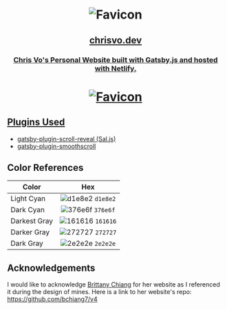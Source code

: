 <h1 align="center">
  <img src="https://i.imgur.com/E8cbjNs.png" alt="Favicon" />
</h1>

<h2 align="center">
  <a href="https://chrisvo.dev/" target="_blank" font-size="36px">chrisvo.dev
</h2>
<h3 align="center">
  Chris Vo's Personal Website built with Gatsby.js and hosted with Netlify.
</h3>
  
<h1 align="center">
  <img src="https://i.imgur.com/O5GXjf0.png" alt="Favicon" />
</h1>


## Plugins Used
* [gatsby-plugin-scroll-reveal (Sal.js)](https://www.gatsbyjs.org/packages/gatsby-plugin-scroll-reveal/)
* [gatsby-plugin-smoothscroll](https://www.gatsbyjs.org/packages/gatsby-plugin-smoothscroll/)


## Color References
| Color        | Hex                                                              |
| -------------|:----------------------------------------------------------------:|
| Light Cyan   |![d1e8e2](https://via.placeholder.com/10/D1E8E2?text=+) `d1e8e2`  |
| Dark Cyan    | ![376e6f](https://via.placeholder.com/10/376E6F?text=+) `376e6f` |
| Darkest Gray | ![161616](https://via.placeholder.com/10/161616?text=+) `161616` |
| Darker Gray  | ![272727](https://via.placeholder.com/10/272727?text=+) `272727` |
| Dark Gray    | ![2e2e2e](https://via.placeholder.com/10/2e2e2e?text=+) `2e2e2e` |


## Acknowledgements
I would like to acknowledge [Brittany Chiang](https://brittanychiang.com/) for her website as I referenced it during the design of mines. Here is a link to her website's repo: https://github.com/bchiang7/v4
